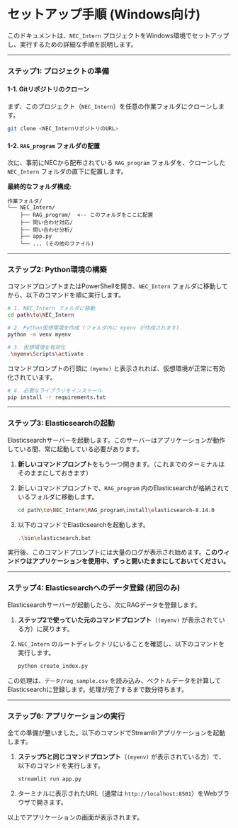 # セットアップ手順 (Windows向け)

このドキュメントは、`NEC_Intern` プロジェクトをWindows環境でセットアップし、実行するための詳細な手順を説明します。

---

### ステップ1: プロジェクトの準備

#### 1-1. Gitリポジトリのクローン

まず、このプロジェクト（`NEC_Intern`）を任意の作業フォルダにクローンします。

```bash
git clone <NEC_InternリポジトリのURL>
```

#### 1-2. `RAG_program` フォルダの配置

次に、事前にNECから配布されている `RAG_program` フォルダを、クローンした `NEC_Intern` フォルダの直下に配置します。

**最終的なフォルダ構成:**
```
作業フォルダ/
└── NEC_Intern/
    ├── RAG_program/  <-- このフォルダをここに配置
    ├── 問い合わせ対応/
    ├── 問い合わせ分析/
    ├── app.py
    └── ... (その他のファイル)
```

---

### ステップ2: Python環境の構築

コマンドプロンプトまたはPowerShellを開き、`NEC_Intern` フォルダに移動してから、以下のコマンドを順に実行します。

```bash
# 1. NEC_Intern フォルダに移動
cd path\to\NEC_Intern

# 2. Python仮想環境を作成 (フォルダ内に myenv が作成されます)
python -m venv myenv

# 3. 仮想環境を有効化
.\myenv\Scripts\activate
```
コマンドプロンプトの行頭に `(myenv)` と表示されれば、仮想環境が正常に有効化されています。

```bash
# 4. 必要なライブラリをインストール
pip install -r requirements.txt
```

---

### ステップ3: Elasticsearchの起動

Elasticsearchサーバーを起動します。このサーバーはアプリケーションが動作している間、常に起動している必要があります。

1.  **新しいコマンドプロンプト**をもう一つ開きます。（これまでのターミナルはそのままにしておきます）

2.  新しいコマンドプロンプトで、`RAG_program` 内のElasticsearchが格納されているフォルダに移動します。
    ```bash
    cd path\to\NEC_Intern\RAG_program\install\elasticsearch-8.14.0
    ```

3.  以下のコマンドでElasticsearchを起動します。
    ```bash
    .\bin\elasticsearch.bat
    ```

実行後、このコマンドプロンプトには大量のログが表示され始めます。**このウィンドウはアプリケーションを使用中、ずっと開いたままにしておいてください。**

---

### ステップ4: Elasticsearchへのデータ登録 (初回のみ)

Elasticsearchサーバーが起動したら、次にRAGデータを登録します。

1.  **ステップ2で使っていた元のコマンドプロンプト**（`(myenv)` が表示されている方）に戻ります。

2.  `NEC_Intern` のルートディレクトリにいることを確認し、以下のコマンドを実行します。
    ```bash
    python create_index.py
    ```
この処理は、`データ/rag_sample.csv` を読み込み、ベクトルデータを計算してElasticsearchに登録します。処理が完了するまで数分待ちます。

---

### ステップ6: アプリケーションの実行

全ての準備が整いました。以下のコマンドでStreamlitアプリケーションを起動します。

1.  **ステップ5と同じコマンドプロンプト**（`(myenv)` が表示されている方）で、以下のコマンドを実行します。
    ```bash
    streamlit run app.py
    ```
2.  ターミナルに表示されたURL（通常は `http://localhost:8501`）をWebブラウザで開きます。

以上でアプリケーションの画面が表示されます。